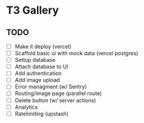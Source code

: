 # T3 Gallery

## TODO

- [ ] Make it deploy (vercel)
- [ ] Scaffold basic ui with mock data (vercel postgres)
- [ ] Settup database
- [ ] Attach database to UI
- [ ] Add authentication
- [ ] Add image upload
- [ ] Error managment (w/ Sentry)
- [ ] Routing/image page (parallel route)
- [ ] Delete button (w/ server actions)
- [ ] Analytics
- [ ] Ratelimiting (upstash)
